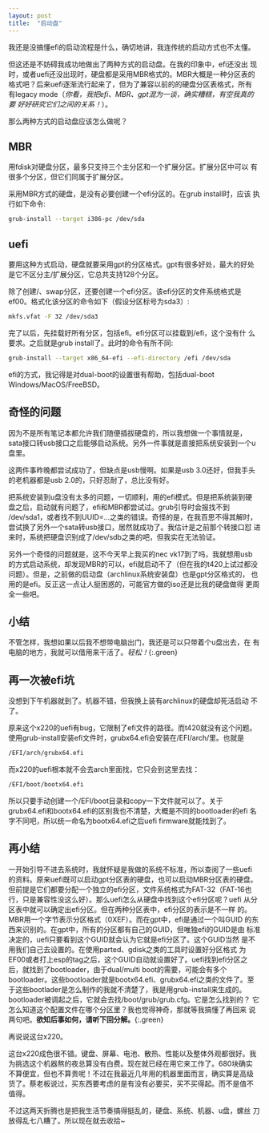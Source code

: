 ```yaml
---
layout: post
title:  "启动盘"
---
```


我还是没搞懂efi的启动流程是什么，确切地讲，我连传统的启动方式也不太懂。

但这还是不妨碍我成功地做出了两种方式的启动盘。在我的印象中，efi还没出
现时，或者uefi还没出现时，硬盘都是采用MBR格式的。MBR大概是一种分区表的
格式吧？后来uefi逐渐流行起来了，但为了兼容以前的的硬盘分区表格式，所有
有legacy mode（*你看，我把efi、MBR、gpt混为一谈，确实糟糕，有空我真的要
好好研究它们之间的关系！*）。

那么两种方式的启动盘应该怎么做呢？

## MBR

用fdisk对硬盘分区，最多只支持三个主分区和一个扩展分区。扩展分区中可以
有很多个分区，但它们同属于扩展分区。

采用MBR方式的硬盘，是没有必要创建一个efi分区的。在grub install时，应该
执行如下命令:
```bash
grub-install --target i386-pc /dev/sda
```

## uefi

要用这种方式启动，硬盘就要采用gpt的分区格式。gpt有很多好处，最大的好处
是它不区分主/扩展分区，它总共支持128个分区。

除了创建/、swap分区，还要创建一个efi分区。该efi分区的文件系统格式是
ef00。格式化该分区的命令如下（假设分区标号为sda3）:
```bash
mkfs.vfat -F 32 /dev/sda3
```

完了以后，先挂载好所有分区，包括efi。efi分区可以挂载到/efi，这个没有什
么要求。之后就是grub install了。此时的命令有所不同:
```bash
grub-install --target x86_64-efi --efi-directory /efi /dev/sda
```

efi的方式，我记得是对dual-boot的设置很有帮助，包括dual-boot
Windows/MacOS/FreeBSD。

## 奇怪的问题

因为不是所有笔记本都允许我们随便插拔硬盘的，所以我想做一个事情就是，
sata接口转usb接口之后能够启动系统。另外一件事就是直接把系统安装到一个u
盘里。

这两件事昨晚都尝试成功了，但缺点是usb慢啊。如果是usb 3.0还好，但我手头
的老机器都是usb 2.0的，只好忍耐了，总比没有好。

把系统安装到u盘没有太多的问题，一切顺利，用的efi模式。但是把系统装到硬
盘之后，启动就有问题了，efi和MBR都尝试过。grub引导时会报找不到
/dev/sda1，或者找不到UUID=...之类的错误。奇怪的是，在我百思不得其解时，
尝试换了另外一个sata转usb接口，居然就成功了。我估计是之前那个转接口怼
进来时，系统把硬盘识别成了/dev/sdb之类的吧，但我实在无法验证。

另外一个奇怪的问题就是，这不今天早上我买的nec vk17到了吗，我就想用usb
的方式启动系统，却发现MBR的可以，efi就启动不了（但在我的t420上试过都没
问题）。但是，之前做的启动盘（archlinux系统安装盘）也是gpt分区格式的，
也用的是efi。反正这一点让人挺困惑的，可能官方做的iso还是比我的硬盘做得
更周全一些吧。

## 小结

不管怎样，我想如果以后我不想带电脑出门，我还是可以只带着个u盘出去，在
有电脑的地方，我就可以借用来干活了。*轻松！*{:.green}

## 再一次被efi坑

没想到下午机器就到了。机器不错，但我换上装有archlinux的硬盘却死活启动
不了。

原来这个x220的uefi有bug，它限制了efi文件的路径。而t420就没有这个问题。
使用grub-install安装efi文件时，grubx64.efi会安装在/EFI/arch/里。也就是
```bash
/EFI/arch/grubx64.efi
```

而x220的uefi根本就不会去arch里面找，它只会到这里去找：
```bash
/EFI/boot/bootx64.efi
```

所以只要手动创建一个/EFI/boot目录和copy一下文件就可以了。关于
grubx64.efi和bootx64.efi的区别我也不清楚，大概是不同的bootloader的efi
名字不同吧，所以统一命名为bootx64.efi之后uefi firmware就能找到了。

## 再小结

一开始引导不进去系统时，我就怀疑是我做的系统不标准，所以查阅了一些uefi
的资料。原来uefi既可以启动gpt分区表的硬盘，也可以启动MBR分区表的硬盘。
但前提是它们都要分配一个独立的efi分区，文件系统格式为FAT-32（FAT-16也
行，只是兼容性没这么好）。那么uefi怎么从硬盘中找到这个efi分区呢？uefi
从分区表中就可以确定出efi分区。但在两种分区表中，efi分区的表示是不一样
的。MBR用一个字节表示分区格式（0XEF）。而在gpt中，efi是通过一个叫GUID
的东西来识别的。在gpt中，所有的分区都有自己的GUID，但唯独efi的GUID是由
标准决定的，uefi只要看到这个GUID就会认为它就是efi分区了。这个GUID当然
是不用我们自己去设置的。在使用parted、gdisk之类的工具时设置好分区格式
为EF00或者打上esp的tag之后，这个GUID自动就设置好了。uefi找到efi分区之
后，就找到了bootloader，由于dual/multi boot的需要，可能会有多个
bootloader。这些bootloader就是bootx64.efi、grubx64.efi之类的文件了。至
于这些bootlader是怎么制作的我就不清楚了，我是用grub-install来生成的。
bootloader被调起之后，它就会去找/boot/grub/grub.cfg。它是怎么找到的？
它怎么知道这个配置文件在哪个分区里？我也觉得神奇，那就等我搞懂了再回来
说两句吧。**欲知后事如何，请听下回分解。**{:.green}

再说说这台x220。

这台x220成色很不错。键盘、屏幕、电池、散热、性能以及整体外观都很好。我
为挑选这个机器熬的夜总算没有白费。现在就已经在用它来工作了。680块确实
不算便宜，但也不算贵呢！不过在我最近几年用的机器里面而言，确实算是高级
货了。蔡老板说过，买东西要考虑的是有没有必要买，买不买得起。而不是值不
值得。

不过这两天折腾也是把我生活节奏搞得挺乱的，硬盘、系统、机器、u盘，螺丝
刀放得乱七八糟了。所以现在就去收拾~
